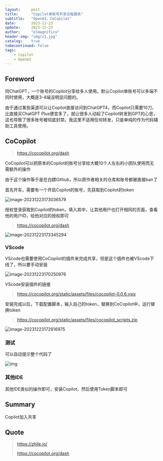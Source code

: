 ```yaml
---
layout:     post
title:      "Copilot单账号共享合租服务"
subtitle:   "OpenAI，CoCopilot"
date:       2023-12-23
update:     2023-12-23
author:     "elmagnifico"
header-img: "img/z1.jpg"
catalog:    true
tobecontinued: false
tags:
    - Copilot
    - OpenAI
---
```


## Foreword

同ChatGPT，一个账号的Copilot分享给多人使用。默认Copilot单账号可以多端不同时使用，大概是3-4端没明显问题的。

由于通过某些渠道可以让Copilot直接访问到ChatGPT4，而Copilot只需要10刀，比直接买ChatGPT Plus便宜多了，就让很多人动起了Copilot转发到GPT的心思，这也导致了很多账号被彻底封禁。我这里不适用任何转发，只是单纯的作为代码辅助工具使用。



## CoCopilot

> https://cocopilot.org/dash

CoCopilot可以把原本的Copilot的账号分享给大概10个人左右的小团队使用而无需额外的操作



由于这个操作等于是在白嫖Github，所以原作者相关的仓库和账号都被直接ban了



首先开车，需要有一个开启Copilot的账号，先获取到Copilot的token

![image-20231223173036579](https://img.elmagnifico.tech/static/upload/elmagnifico/image-20231223173036579.png)



授权登录获取到Copilot的token，填入其中，让其他用户也打开相同的页面，查看他的用户ID，给他对应的授权即可

> https://cocopilot.org/dash

![image-20231223173345294](https://img.elmagnifico.tech/static/upload/elmagnifico/image-20231223173345294.png)



### VScode

VScode也需要使用CoCopilot的插件来完成共享，但是这个插件也被VScode下线了，所以要手动安装

![image-20231223170250976](https://img.elmagnifico.tech/static/upload/elmagnifico/image-20231223170250976.png)



VScode安装插件的链接

> https://cocopilot.org/static/assets/files/cocopilot-0.0.6.vsix



安装完成以后，下载配置脚本，输入自己的token，替换到CoCopilot中，运行替换token

> https://cocopilot.org/static/assets/files/cocopilot_scripts.zip



![image-20231223172816975](https://img.elmagnifico.tech/static/upload/elmagnifico/image-20231223172816975.png)



### 测试

可以自动提示整个代码了

![img](https://img.elmagnifico.tech/static/upload/elmagnifico/image.png)



### 其他IDE

其他IDE类似的操作即可，安装Copilot，然后使用Token脚本即可



## Summary

Copilot加入共享



## Quote

> https://zhile.io/
>
> https://cocopilot.org/dash

